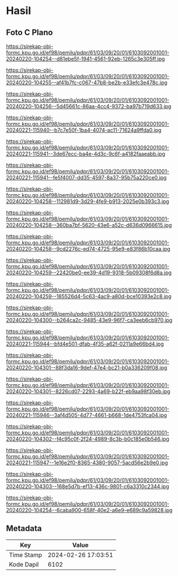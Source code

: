 # Hasil

## Foto C Plano

https://sirekap-obj-formc.kpu.go.id/ef98/pemilu/pdpr/61/03/09/20/01/6103092001001-20240220-104254--d81ebe5f-1941-4561-92eb-1265c3e305ff.jpg

https://sirekap-obj-formc.kpu.go.id/ef98/pemilu/pdpr/61/03/09/20/01/6103092001001-20240220-104255--af41b7fc-c067-47b8-be2b-e33efc3e478c.jpg

https://sirekap-obj-formc.kpu.go.id/ef98/pemilu/pdpr/61/03/09/20/01/6103092001001-20240220-104256--5d45661c-86aa-4cc4-9372-ba97b719d633.jpg

https://sirekap-obj-formc.kpu.go.id/ef98/pemilu/pdpr/61/03/09/20/01/6103092001001-20240221-115940--b7c7e50f-1ba4-4074-ac11-71624a9ffda0.jpg

https://sirekap-obj-formc.kpu.go.id/ef98/pemilu/pdpr/61/03/09/20/01/6103092001001-20240221-115941--3de67ecc-ba4e-4d3c-9c6f-a4182faaeabb.jpg

https://sirekap-obj-formc.kpu.go.id/ef98/pemilu/pdpr/61/03/09/20/01/6103092001001-20240221-115941--fe5f4007-dd35-4597-8a37-95b75a220ce0.jpg

https://sirekap-obj-formc.kpu.go.id/ef98/pemilu/pdpr/61/03/09/20/01/6103092001001-20240220-104258--112981d9-3d29-4fe9-b913-2025e0b393c3.jpg

https://sirekap-obj-formc.kpu.go.id/ef98/pemilu/pdpr/61/03/09/20/01/6103092001001-20240220-104258--360ba7bf-5620-43e6-a52c-d636d0966615.jpg

https://sirekap-obj-formc.kpu.go.id/ef98/pemilu/pdpr/61/03/09/20/01/6103092001001-20240220-104258--9cd2276c-ed74-4725-95e9-e83f86b10caa.jpg

https://sirekap-obj-formc.kpu.go.id/ef98/pemilu/pdpr/61/03/09/20/01/6103092001001-20240220-104259--22420be0-ee39-4d19-9318-5b09308f6d8a.jpg

https://sirekap-obj-formc.kpu.go.id/ef98/pemilu/pdpr/61/03/09/20/01/6103092001001-20240220-104259--185526d4-5c63-4ac9-a80d-bce10393e2c8.jpg

https://sirekap-obj-formc.kpu.go.id/ef98/pemilu/pdpr/61/03/09/20/01/6103092001001-20240220-104300--b264ca2c-9485-43e9-96f7-ca3eeb6cb970.jpg

https://sirekap-obj-formc.kpu.go.id/ef98/pemilu/pdpr/61/03/09/20/01/6103092001001-20240221-115944--bfd4e501-dfab-4f35-a62f-0211a9e66bd4.jpg

https://sirekap-obj-formc.kpu.go.id/ef98/pemilu/pdpr/61/03/09/20/01/6103092001001-20240220-104301--88f3da16-9def-47e4-bc21-b0a336209f08.jpg

https://sirekap-obj-formc.kpu.go.id/ef98/pemilu/pdpr/61/03/09/20/01/6103092001001-20240220-104301--8226cd07-2293-4a69-b22f-eb9aa98f30eb.jpg

https://sirekap-obj-formc.kpu.go.id/ef98/pemilu/pdpr/61/03/09/20/01/6103092001001-20240221-115946--3af4d505-4d77-4661-b668-1de4753fca04.jpg

https://sirekap-obj-formc.kpu.go.id/ef98/pemilu/pdpr/61/03/09/20/01/6103092001001-20240220-104302--f4c95c0f-2f24-4989-8c3b-b0c185e0b546.jpg

https://sirekap-obj-formc.kpu.go.id/ef98/pemilu/pdpr/61/03/09/20/01/6103092001001-20240221-115947--1e16e2f0-8365-4380-9057-5acd56e2b9e0.jpg

https://sirekap-obj-formc.kpu.go.id/ef98/pemilu/pdpr/61/03/09/20/01/6103092001001-20240220-104303--168e5d7b-ef13-436c-9801-c6a3310c2344.jpg

https://sirekap-obj-formc.kpu.go.id/ef98/pemilu/pdpr/61/03/09/20/01/6103092001001-20240220-104254--6caba900-658f-40e2-a6e9-e689c9a59828.jpg


## Metadata

| Key        | Value               |
| ---------- | ------------------- |
| Time Stamp | 2024-02-26 17:03:51 |
| Kode Dapil | 6102                |



